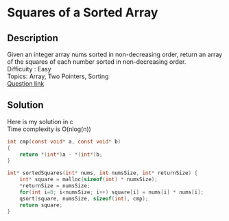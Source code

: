 # Squares of a Sorted Array

## Description
Given an integer array nums sorted in non-decreasing order, return an array of the squares of each number sorted in non-decreasing order.
<br>Difficuity : Easy
<br>Topics: Array, Two Pointers, Sorting
<br>[Question link](https://leetcode.com/problems/squares-of-a-sorted-array/description/)

## Solution
Here is my solution in c
<br>Time complexity is O(nlog(n))
```C
int cmp(const void* a, const void* b)
{
    return *(int*)a - *(int*)b;
}

int* sortedSquares(int* nums, int numsSize, int* returnSize) {
    int* square = malloc(sizeof(int) * numsSize);
    *returnSize = numsSize;
    for(int i=0; i<numsSize; i++) square[i] = nums[i] * nums[i];
    qsort(square, numsSize, sizeof(int), cmp);
    return square;
}
```
